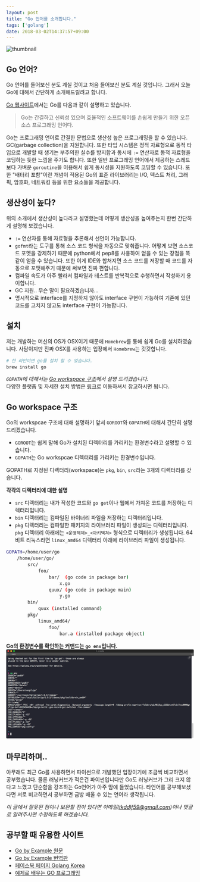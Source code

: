 ```yaml
---
layout: post
title: "Go 언어를 소개합니다."
tags: ['golang']
date: 2018-03-02T14:37:57+09:00
---
```


<!--more-->

![thumbnail](/thumbnails/golang1.jpg)

## Go 언어?

Go 언어를 들어보신 분도 계실 것이고 처음 들어보신 분도 계실 것입니다. 그래서 오늘 Go에 대해서 간단하게 소개해드릴려고 합니다.  

[Go 웹사이트](golang.org)에서는 Go를 다음과 같이 설명하고 있습니다.  
> Go는 간결하고 신뢰성 있으며 효율적인 소프트웨어를 손쉽게 만들기 위한 오픈소스 프로그래밍 언어다.

Go는 프로그래밍 언어로 간결한 문법으로 생산성 높은 프로그래밍을 할 수 있습니다. GC(garbage collection)을 지원합니다. 또한 타입 시스템은 정적 자료형으로 동적 타입으로 개발할 때 생기는 부주의한 실수를 방지함과 동시에 `:=` 연산자로 동적 자료형을 코딩하는 듯한 느낌을 주기도 합니다. 또한 일반 프로그래밍 언어에서 제공하는 스레드보다 가벼운 `goroutine`을 이용해서 쉽게 동시성을 지원하도록 코딩할 수 있습니다. 또한 "배터리 포함"이란 개념이 적용된 Go의 표준 라이브러리는 I/O, 텍스트 처리, 그래픽, 암호화, 네트워킹 등을 위한 요소들을 제공합니다. 

## 생산성이 높다?

위의 소개에서 생산성이 높다라고 설명했는데 어떻게 생산성을 높여주는지 한번 간단하게 설명해 보겠습니다.

  - `:=` 연산자를 통해 자료형을 추론해서 선언이 가능합니다.
  - `gofmt`라는 도구를 통해 소스 코드 형식을 자동으로 맞춰줍니다. 어떻게 보면 소스코드 포멧을 강제하기 때문에 python에서 pep8를 사용하여 얻을 수 있는 장점을 똑같이 얻을 수 있습니다. 또한 이게 IDE와 합쳐지면 소스 코드를 저장할 때 코드를 자동으로 포맷해주기 때문에 써보면 진짜 편합니다.
  - 컴파일 속도가 아주 빨라서 컴파일과 테스트를 반복적으로 수행하면서 작성하기 용이합니다.
  - GC 지원.. 무슨 말이 필요하겠습니까...
  - 명시적으로 interface를 지정하지 않아도 interface 구현이 가능하여 기존에 있던 코드를 고치지 않고도 interface 구현이 가능합니다.

## 설치

저는 개발하는 머신의 OS가 OSX이기 때문에 `Homebrew`를 통해 쉽게 Go를 설치하였습니다. 사담이지만 진짜 OSX를 사용하는 입장에서 `Homebrew`는 갓갓합니다.

```bash
# 한 라인이면 go를 설치 할 수 있습니다.
brew install go
```

_`GOPATH`에 대해서는 [Go workspace 구조](#go-workspace-%EA%B5%AC%EC%A1%B0)에서 설명 드리겠습니다._  
다양한 플랫폼 및 자세한 설치 방법은 [링크](https://golang.org/doc/install)로 이동하셔서 참고하시면 됩니다.

## Go workspace 구조
Go의 workspcae 구조에 대해 설명하기 앞서 `GOROOT`와 `GOPATH`에 대해서 간단히 설명 드리겠습니다.
 - `GOROOT`는 쉽게 말해 Go가 설치된 디렉터리를 가리키는 환경변수라고 설명할 수 있습니다.
 - `GOPATH`는 Go workspcae 디렉터리를 가리키는 환경변수입니다.

GOPATH로 지정된 디렉터리(workspace)는 `pkg`, `bin`, `src`라는 3개의 디렉터리를 갖습니다.

**각각의 디렉터리에 대한 설명**
 - `src` 디렉터리는 내가 작성한 코드와 `go get`이나 웹에서 가져온 코드를 저장하는 디렉터리입니다. 
 - `bin` 디렉터리는 컴파일된 바이너리 파일을 저장하는 디렉터리입니다. 
 - `pkg` 디렉터리는 컴파일한 패키지의 라이브러리 파일이 생성되는 디렉터리입니다. `pkg` 디렉터리 아래에는 `<운영체제>_<아키텍쳐>` 형식으로 디렉터리가 생성됩니다. 64비트 리눅스라면 `linux_amd64` 디렉터리 아래에 라이브러리 파일이 생성됩니다.

```bash
GOPATH=/home/user/go
    /home/user/go/
        src/
            foo/
                bar/  (go code in package bar)
                    x.go
                quux/ (go code in package main)
                    y.go
        bin/
            quux (installed command)
        pkg/
            linux_amd64/
                foo/
                    bar.a (installed package object)
```

**Go의 환경변수를 확인하는 커맨드는 `go env`입니다.**  
![go env](/images//2018-03-01-go-instruction/go_env.png)


## 마무리하며..
아무래도 최근 Go를 사용하면서 파이썬으로 개발했던 입장이기에 조금씩 비교하면서 공부했습니다. 물론 러닝커브가 적은건 파이썬입니다만 Go도 러닝커브가 그리 크지 않다고 느꼈고 단순함을 강조하는 Go언어가 아주 맘에 들었습니다. 타언어를 공부해보셨다면 서로 비교하면서 공부하면 금방 배울 수 있는 언어라 생각됩니다.

_이 글에서 잘못된 점이나 보완할 점이 있다면 이메일(tkddlf59@gmail.com)이나 댓글로 알려주시면 수정하도록 하겠습니다._

## 공부할 때 유용한 사이트
 - [Go by Example 원문](https://gobyexample.com/)
 - [Go by Example 번역판](https://mingrammer.com/gobyexample/)
 - [페이스북 페이지 Golang Korea](https://www.facebook.com/groups/golangko)
 - [예제로 배우는 GO 프로그래밍](http://golang.site/)

